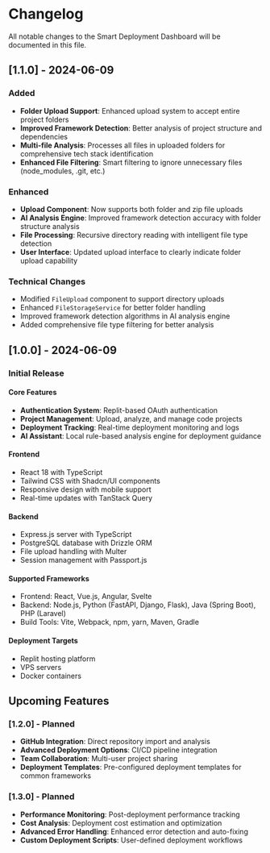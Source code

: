 # Changelog

All notable changes to the Smart Deployment Dashboard will be documented in this file.

## [1.1.0] - 2024-06-09

### Added
- **Folder Upload Support**: Enhanced upload system to accept entire project folders
- **Improved Framework Detection**: Better analysis of project structure and dependencies
- **Multi-file Analysis**: Processes all files in uploaded folders for comprehensive tech stack identification
- **Enhanced File Filtering**: Smart filtering to ignore unnecessary files (node_modules, .git, etc.)

### Enhanced
- **Upload Component**: Now supports both folder and zip file uploads
- **AI Analysis Engine**: Improved framework detection accuracy with folder structure analysis
- **File Processing**: Recursive directory reading with intelligent file type detection
- **User Interface**: Updated upload interface to clearly indicate folder upload capability

### Technical Changes
- Modified `FileUpload` component to support directory uploads
- Enhanced `FileStorageService` for better folder handling
- Improved framework detection algorithms in AI analysis engine
- Added comprehensive file type filtering for better analysis

## [1.0.0] - 2024-06-09

### Initial Release

#### Core Features
- **Authentication System**: Replit-based OAuth authentication
- **Project Management**: Upload, analyze, and manage code projects
- **Deployment Tracking**: Real-time deployment monitoring and logs
- **AI Assistant**: Local rule-based analysis engine for deployment guidance

#### Frontend
- React 18 with TypeScript
- Tailwind CSS with Shadcn/UI components
- Responsive design with mobile support
- Real-time updates with TanStack Query

#### Backend
- Express.js server with TypeScript
- PostgreSQL database with Drizzle ORM
- File upload handling with Multer
- Session management with Passport.js

#### Supported Frameworks
- Frontend: React, Vue.js, Angular, Svelte
- Backend: Node.js, Python (FastAPI, Django, Flask), Java (Spring Boot), PHP (Laravel)
- Build Tools: Vite, Webpack, npm, yarn, Maven, Gradle

#### Deployment Targets
- Replit hosting platform
- VPS servers
- Docker containers

## Upcoming Features

### [1.2.0] - Planned
- **GitHub Integration**: Direct repository import and analysis
- **Advanced Deployment Options**: CI/CD pipeline integration
- **Team Collaboration**: Multi-user project sharing
- **Deployment Templates**: Pre-configured deployment templates for common frameworks

### [1.3.0] - Planned
- **Performance Monitoring**: Post-deployment performance tracking
- **Cost Analysis**: Deployment cost estimation and optimization
- **Advanced Error Handling**: Enhanced error detection and auto-fixing
- **Custom Deployment Scripts**: User-defined deployment workflows
